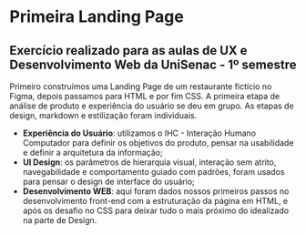 # Primeira Landing Page

## Exercício realizado para as aulas de UX e Desenvolvimento Web da UniSenac - 1º semestre

Primeiro construímos uma Landing Page de um restaurante fictício no Figma, depois passamos para HTML e por fim CSS.
A primeira etapa de análise de produto e experiência do usuário se deu em grupo. As etapas de design, markdown e estilização foram individuais.

+ **Experiência do Usuário**: utilizamos o IHC - Interação Humano Computador para definir os objetivos do produto, pensar na usabilidade e definir a arquitetura da informação;
+ **UI Design**: os parâmetros de hierarquia visual, interação sem atrito, navegabilidade e comportamento guiado com padrões, foram usados para pensar o design de interface do usuário;
+ **Desenvolvimento WEB**: aqui foram dados nossos primeiros passos no desenvolvimento front-end com a estruturação da página em HTML, e após os desafio no CSS para deixar tudo o mais próximo do idealizado na parte de Design.
